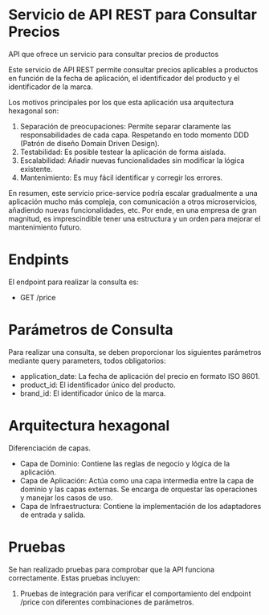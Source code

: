 # Servicio de API REST para Consultar Precios
API que ofrece un servicio para consultar precios de productos

Este servicio de API REST permite consultar precios aplicables a productos en función de la fecha de aplicación, el identificador del producto y el identificador de la marca.

Los motivos principales por los que esta aplicación usa arquitectura hexagonal son:
1. Separación de preocupaciones: Permite separar claramente las responsabilidades de cada capa. Respetando en todo momento DDD (Patrón de diseño Domain Driven Design).
2. Testabilidad: Es posible testear la aplicación de forma aislada.
3. Escalabilidad: Añadir nuevas funcionalidades sin modificar la lógica existente.
4. Mantenimiento: Es muy fácil identificar y corregir los errores.

En resumen, este servicio price-service podría escalar gradualmente a una aplicación mucho más compleja, con comunicación a otros microservicios, añadiendo nuevas funcionalidades, etc. Por ende, en una empresa de gran magnitud, es imprescindible tener una estructura y un orden para mejorar el mantenimiento futuro.
# Endpints

El endpoint para realizar la consulta es:

- GET /price

# Parámetros de Consulta

Para realizar una consulta, se deben proporcionar los siguientes parámetros mediante query parameters, todos obligatorios:

- application_date: La fecha de aplicación del precio en formato ISO 8601.
- product_id: El identificador único del producto.
- brand_id: El identificador único de la marca.


# Arquitectura hexagonal
Diferenciación de capas.
- Capa de Dominio: Contiene las reglas de negocio y lógica de la aplicación.
- Capa de Aplicación: Actúa como una capa intermedia entre la capa de dominio y las capas externas. Se encarga de orquestar las operaciones y manejar los casos de uso.
- Capa de Infraestructura: Contiene la implementación de los adaptadores de entrada y salida.

# Pruebas

Se han realizado pruebas para comprobar que la API funciona correctamente. Estas pruebas incluyen:

1. Pruebas de integración para verificar el comportamiento del endpoint /price con diferentes combinaciones de parámetros.
